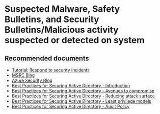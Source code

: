 <properties
	pageTitle="Suspected Malware, Safety Bulletins, and Security Bulletins/Malicious activity suspected or detected on system"
	description="Suspected Malware, Safety Bulletins, and Security Bulletins/Malicious activity suspected or detected on system"
	service="microsoft.compute"
	resource="virtualmachines"
	authors="scottazure"
	displayOrder=""
	selfHelpType="generic"
	supportTopicIds="32565554"
	resourceTags="Windows"
	productPesIds="14749"
	cloudEnvironments="public"
/>

# Suspected Malware, Safety Bulletins, and Security Bulletins/Malicious activity suspected or detected on system

## **Recommended documents**
* [Tutorial: Respond to security incidents](https://docs.microsoft.com/azure/security-center/tutorial-security-incident)<br>
* [MSRC Blog](https://blogs.technet.microsoft.com/msrc/)<br>
* [Azure Security Blog](https://blogs.msdn.microsoft.com/azuresecurity/)<br>
* [Best Practices for Securing Active Directory - Introduction](https://docs.microsoft.com/windows-server/identity/ad-ds/manage/component-updates/introduction)<br>
* [Best Practices for Securing Active Directory - Avenues to compromise](https://docs.microsoft.com/windows-server/identity/ad-ds/plan/security-best-practices/avenues-to-compromise)<br>
* [Best Practices for Securing Active Directory - Reducing attack surface](https://docs.microsoft.com/windows-server/identity/ad-ds/plan/security-best-practices/reducing-the-active-directory-attack-surface)<br>
* [Best Practices for Securing Active Directory - Least privilege models](https://docs.microsoft.com/windows-server/identity/ad-ds/plan/security-best-practices/implementing-least-privilege-administrative-models)<br>
* [Best Practices for Securing Active Directory - Audit Policy](https://docs.microsoft.com/windows-server/identity/ad-ds/plan/security-best-practices/audit-policy-recommendations)
